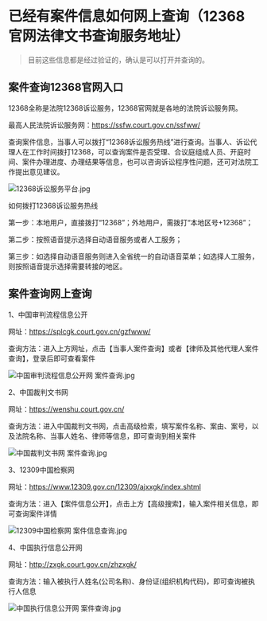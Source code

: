 # 已经有案件信息如何网上查询（12368官网法律文书查询服务地址）

> 目前这些信息都是经过验证的，确认是可以打开并查询的。

## 案件查询12368官网入口

12368全称是法院12368诉讼服务，12368官网就是各地的法院诉讼服务网。

最高人民法院诉讼服务网：https://ssfw.court.gov.cn/ssfww/

查询案件信息，当事人可以拨打“12368诉讼服务热线”进行查询。当事人、诉讼代理人在工作时间拨打12368，可以查询案件是否受理、合议庭组成人员、开庭时间、案件办理进度、办理结果等信息，也可以咨询诉讼程序性问题，还可对法院工作提出意见建议。

![12368诉讼服务平台.jpg](https://pic.shejibiji.com/i/2024/11/12/6732c33c61818.jpeg)

如何拨打12368诉讼服务热线

第一步：本地用户，直接拨打“12368”；外地用户，需拨打“本地区号+12368”；

第二步：按照语音提示选择自动语音服务或者人工服务；

第三步：如选择自动语音服务则进入全省统一的自动语音菜单；如选择人工服务，则按照语音提示选择需要转接的地区。

## 案件查询网上查询

1、中国审判流程信息公开

网址：https://splcgk.court.gov.cn/gzfwww/

查询方法：进入上方网址，点击【当事人案件查询】或者【律师及其他代理人案件查询】，登录后即可查看案件

![中国审判流程信息公开网 案件查询.jpg](https://pic.shejibiji.com/i/2024/11/12/6732c33e9f189.jpeg)

2、中国裁判文书网

网址：https://wenshu.court.gov.cn/

查询方法：进入中国裁判文书网，点击高级检索，填写案件名称、案由、案号，以及法院名称、当事人姓名、律师等信息，即可查询到相关案件

![中国裁判文书网 案件查询.jpg](https://pic.shejibiji.com/i/2024/11/12/6732c3478b024.jpeg)

3、12309中国检察网

网址：https://www.12309.gov.cn/12309/ajxxgk/index.shtml

查询方法：进入【案件信息公开】，点击上方【高级搜索】，输入案件相关信息，即可查询案件详情

![12309中国检察网 案件信息查询.jpg](https://pic.shejibiji.com/i/2024/11/12/6732c34a729ec.jpeg)

4、中国执行信息公开网

网址：http://zxgk.court.gov.cn/zhzxgk/

查询方法：输入被执行人姓名(公司名称)、身份证(组织机构代码)，即可查询被执行人信息

![中国执行信息公开网 案件查询.jpg](https://pic.shejibiji.com/i/2024/11/12/6732c34d25acb.jpeg)